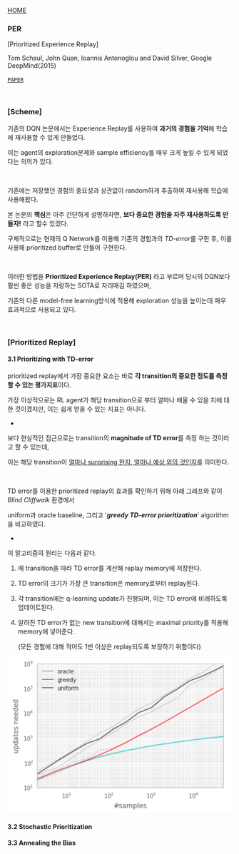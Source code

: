 [HOME](../README.md)

### PER

[Prioritized Experience Replay]

Tom Schaul, John Quan, Ioannis Antonoglou and David Silver, Google DeepMind(2015)

[`PAPER`](https://arxiv.org/pdf/1511.05952.pdf) 

<br/>

### [Scheme]

기존의 DQN 논문에서는 Experience Replay를 사용하여 **과거의 경험을 기억**해 학습에 재사용할 수 있게 만들었다.

이는 agent의 exploration문제와 sample efficiency를 매우 크게 높일 수 있게 되었다는 의의가 있다.

</br>

기존에는 저장했던 경험의 중요성과 상관없이 random하게 추출하여 재사용해 학습에 사용해왔다.

본 논문의 **핵심**은 아주 간단하게 설명하자면, **보다 중요한 경험을 자주 재사용하도록 만들자!** 라고 할수 있겠다.

구체적으로는 현재의 Q Network를 이용해 기존의 경험과의 *TD-error*를 구한 후, 이를 사용해 prioritized buffer로 만들어 구현한다.

</br>

이러한 방법을  **Prioritized Experience Replay(PER)** 라고 부르며 당시의 DQN보다 훨씬 좋은 성능을 자랑하는 SOTA로 자리매김 하였으며,

기존의 다른 model-free learning방식에 적용해 exploration 성능을 높이는데 매우 효과적으로 사용되고 있다.

</br>

### [Prioritized Replay]

#### 3.1 Prioritizing with TD-error

prioritized replay에서 가장 중요한 요소는 바로 **각 transition의 중요한 정도를 측정할 수 있는 평가지표**이다.

가장 이상적으로는 RL agent가 해당 transition으로 부터 얼마나 배울 수 있을 지에 대한 것이겠지만, 이는 쉽게 얻을 수 있는 지표는 아니다.

-

보다 현실적인 접근으로는 transition의 **magnitude of TD error**를 측정 하는 것이라고 할 수 있는데,

이는 해당 transition이 <u>얼마나 surprising 한지,  얼마나 예상 외의 것인지</u>를 의미한다.

</br>

TD error를 이용한 prioritized replay의 효과를 확인하기 위해 아래 그래프와 같이 *Blind Cliffwalk* 환경에서 

uniform과 oracle baseline, 그리고 '***greedy TD-error prioritization***' algorithm을 비교하였다.

-

이 알고리즘의 원리는 다음과 같다.

1. 매 transition을 따라 TD error를 계산해 replay memory에 저장한다. 

2. TD error의 크기가 가장 큰 transition은 memory로부터  replay된다.

3. 각 transition에는 q-learning update가 진행되며, 이는 TD error에 비례하도록 업데이트된다.

4. 알려진 TD error가 없는 new transition에 대해서는 maximal priority를 적용해 memory에 넣어준다.

   (모든 경험에 대해 적어도 1번 이상은 replay되도록 보장하기 위함이다)

<img src="../img/per1.png"/>







#### 3.2 Stochastic Prioritization



#### 3.3 Annealing the Bias